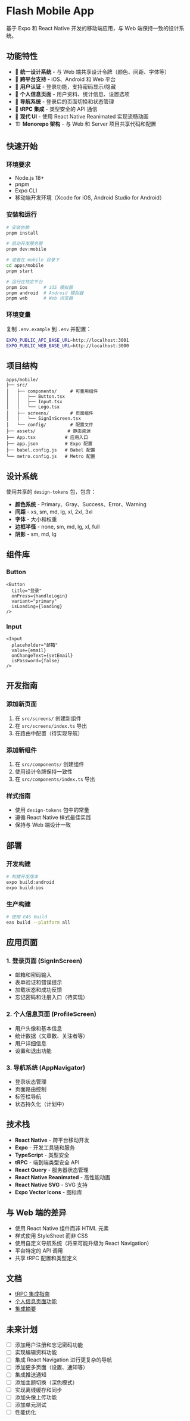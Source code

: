 # Flash Mobile App

基于 Expo 和 React Native 开发的移动端应用，与 Web 端保持一致的设计系统。

## 功能特性

- 🎨 **统一设计系统** - 与 Web 端共享设计令牌（颜色、间距、字体等）
- 📱 **跨平台支持** - iOS、Android 和 Web 平台
- 🔐 **用户认证** - 登录功能，支持密码显示/隐藏
- 👤 **个人信息页面** - 用户资料、统计信息、设置选项
- 🧭 **导航系统** - 登录后的页面切换和状态管理
- 🔗 **tRPC 集成** - 类型安全的 API 通信
- 🎯 **现代 UI** - 使用 React Native Reanimated 实现流畅动画
- 🏗️ **Monorepo 架构** - 与 Web 和 Server 项目共享代码和配置

## 快速开始

### 环境要求

- Node.js 18+
- pnpm
- Expo CLI
- 移动端开发环境（Xcode for iOS, Android Studio for Android）

### 安装和运行

```bash
# 安装依赖
pnpm install

# 启动开发服务器
pnpm dev:mobile

# 或者在 mobile 目录下
cd apps/mobile
pnpm start

# 运行在特定平台
pnpm ios      # iOS 模拟器
pnpm android  # Android 模拟器
pnpm web      # Web 浏览器
```

### 环境变量

复制 `.env.example` 到 `.env` 并配置：

```bash
EXPO_PUBLIC_API_BASE_URL=http://localhost:3001
EXPO_PUBLIC_WEB_BASE_URL=http://localhost:3000
```

## 项目结构

```
apps/mobile/
├── src/
│   ├── components/     # 可重用组件
│   │   ├── Button.tsx
│   │   ├── Input.tsx
│   │   └── Logo.tsx
│   ├── screens/        # 页面组件
│   │   └── SignInScreen.tsx
│   └── config/         # 配置文件
├── assets/            # 静态资源
├── App.tsx           # 应用入口
├── app.json          # Expo 配置
├── babel.config.js   # Babel 配置
└── metro.config.js   # Metro 配置
```

## 设计系统

使用共享的 `design-tokens` 包，包含：

- **颜色系统** - Primary、Gray、Success、Error、Warning
- **间距** - xs, sm, md, lg, xl, 2xl, 3xl
- **字体** - 大小和权重
- **边框半径** - none, sm, md, lg, xl, full
- **阴影** - sm, md, lg

## 组件库

### Button
```tsx
<Button
  title="登录"
  onPress={handleLogin}
  variant="primary"
  isLoading={loading}
/>
```

### Input
```tsx
<Input
  placeholder="邮箱"
  value={email}
  onChangeText={setEmail}
  isPassword={false}
/>
```

## 开发指南

### 添加新页面

1. 在 `src/screens/` 创建新组件
2. 在 `src/screens/index.ts` 导出
3. 在路由中配置（待实现导航）

### 添加新组件

1. 在 `src/components/` 创建组件
2. 使用设计令牌保持一致性
3. 在 `src/components/index.ts` 导出

### 样式指南

- 使用 `design-tokens` 包中的常量
- 遵循 React Native 样式最佳实践
- 保持与 Web 端设计一致

## 部署

### 开发构建

```bash
# 构建开发版本
expo build:android
expo build:ios
```

### 生产构建

```bash
# 使用 EAS Build
eas build --platform all
```

## 应用页面

### 1. 登录页面 (SignInScreen)
- 邮箱和密码输入
- 表单验证和错误提示
- 加载状态和成功反馈
- 忘记密码和注册入口（待实现）

### 2. 个人信息页面 (ProfileScreen)
- 用户头像和基本信息
- 统计数据（文章数、关注者等）
- 用户详细信息
- 设置和退出功能

### 3. 导航系统 (AppNavigator)
- 登录状态管理
- 页面路由控制
- 标签栏导航
- 状态持久化（计划中）

## 技术栈

- **React Native** - 跨平台移动开发
- **Expo** - 开发工具链和服务
- **TypeScript** - 类型安全
- **tRPC** - 端到端类型安全 API
- **React Query** - 服务器状态管理
- **React Native Reanimated** - 高性能动画
- **React Native SVG** - SVG 支持
- **Expo Vector Icons** - 图标库

## 与 Web 端的差异

- 使用 React Native 组件而非 HTML 元素
- 样式使用 StyleSheet 而非 CSS
- 使用自定义导航系统（将来可能升级为 React Navigation）
- 平台特定的 API 调用
- 共享 tRPC 配置和类型定义

## 文档

- [tRPC 集成指南](./README_TRPC.md)
- [个人信息页面功能](./PROFILE_FEATURE.md)
- [集成摘要](./INTEGRATION_SUMMARY.md)

## 未来计划

- [ ] 添加用户注册和忘记密码功能
- [ ] 实现编辑资料功能
- [ ] 集成 React Navigation 进行更复杂的导航
- [ ] 添加更多页面（设置、通知等）
- [ ] 集成推送通知
- [ ] 添加主题切换（深色模式）
- [ ] 实现离线缓存和同步
- [ ] 添加头像上传功能
- [ ] 添加单元测试
- [ ] 性能优化
